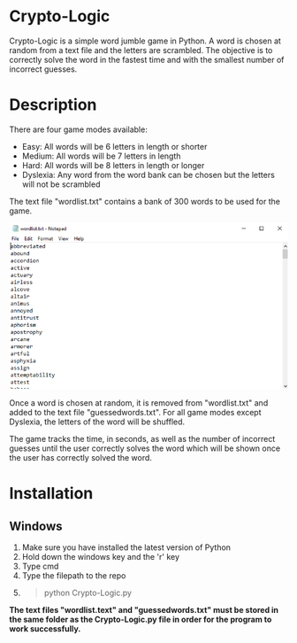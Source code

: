 # Crypto-Logic #

Crypto-Logic is a simple word jumble game in Python. A word is chosen at random from a text file and the letters are scrambled. The objective is to correctly solve the word in the fastest time and with the smallest number of incorrect guesses.

# Description #

There are four game modes available:
* Easy: All words will be 6 letters in length or shorter
* Medium: All words will be 7 letters in length
* Hard: All words will be 8 letters in length or longer
* Dyslexia: Any word from the word bank can be chosen but the letters will not be scrambled

The text file "wordlist.txt" contains a bank of 300 words to be used for the game.

![wordlist.txt](images/wordlist.png)

Once a word is chosen at random, it is removed from "wordlist.txt" and added to the text file "guessedwords.txt". For all game modes except Dyslexia, the letters of the word will be shuffled.

The game tracks the time, in seconds, as well as the number of incorrect guesses until the user correctly solves the word which will be shown once the user has correctly solved the word.

# Installation #
## Windows ##
1. Make sure you have installed the latest version of Python
2. Hold down the windows key and the 'r' key
3. Type cmd
4. Type the filepath to the repo
5. > python Crypto-Logic.py

**The text files "wordlist.text" and "guessedwords.txt" must be stored in the same folder as the Crypto-Logic.py file in order for the program to work successfully.**
